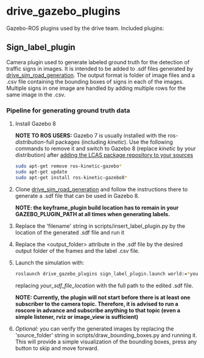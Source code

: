 # drive_gazebo_plugins
Gazebo-ROS plugins used by the drive team. Included plugins:

## Sign_label_plugin
Camera plugin used to generate labeled ground truth for the detection of traffic signs in images.
It is intended to be added to .sdf files generated by [drive_sim_road_generation](https://github.com/tum-phoenix/drive_sim_road_generation). 
The output format is folder of image files and a .csv file containing the bounding boxes of signs in each of the images.
Multiple signs in one image are handled by adding multiple rows for the same image in the .csv.

### Pipeline for generating ground truth data
1. Install Gazebo 8

   **NOTE TO ROS USERS:** Gazebo 7 is usually installed with the ros-*distribution*-full packages (including *kinetic*). 
   Use the following commands to remove it and switch to Gazebo 8 (replace *kinetic* by your distribution) after [adding the
   LCAS package repository to your sources](https://github.com/LCAS/rosdistro/wiki#using-the-l-cas-repository-if-you-just-want-to-use-our-software)
   ```bash
   sudo apt-get remove ros-kinetic-gazebo*
   sudo apt-get update
   sudo apt-get install ros-kinetic-gazebo8*
   ```
2. Clone [drive_sim_road_generation](https://github.com/tum-phoenix/drive_sim_road_generation) and follow the instructions there
   to generate a .sdf file that can be used in Gazebo 8. 
   
   **NOTE: the keyframe_plugin build location has to remain in your GAZEBO_PLUGIN_PATH at all times when generating labels.**
   
3. Replace the 'filename' string in scripts/insert_label_plugin.py by the location of the generated .sdf file and run it 
   
4. Replace the <output_folder> attribute in the .sdf file by the desired output folder of the frames and the label .csv file.

5. Launch the simulation with:
   ```bash
   roslaunch drive_gazebo_plugins sign_label_plugin.launch world:=*your_sdf_file_location*
   ```
   replacing *your_sdf_file_location* with the full path to the edited .sdf file.
   
   **NOTE: Currently, the plugin will not start before there is at least one subscriber to the camera topic. Therefore, it is advised
   to run a roscore in advance and subscribe anything to that topic (even a simple listener, rviz or image_view is sufficient)**
   
6. *Optional:* you can verify the generated images by replacing the 'source_folder' string in scripts/draw_bounding_boxes.py and running it.
   This will provide a simple visualization of the bounding boxes, press any button to skip and move forward.
